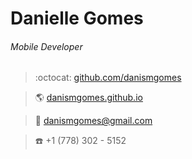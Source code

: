 # Danielle Gomes

###### Mobile Developer

> :octocat: [github.com/danismgomes](https://github.com/danismgomes)

> :earth_americas: [danismgomes.github.io](https://danismgomes.github.io/)

> :email: [danismgomes@gmail.com](mailto:danismgomes@gmail.com)

> :phone: +1 (778) 302 - 5152
